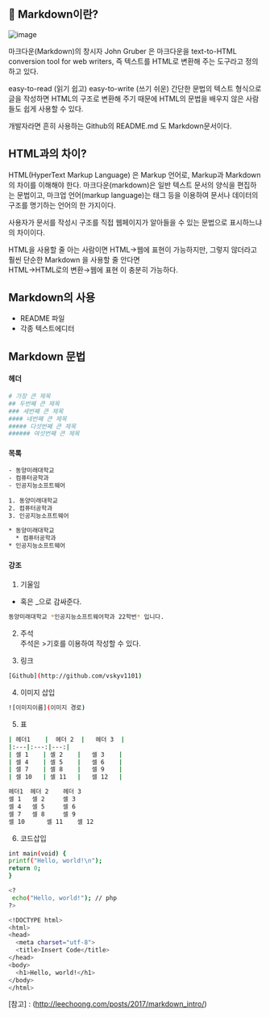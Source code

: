 ## 📎 Markdown이란? 
![image](https://user-images.githubusercontent.com/105197487/202189318-7833c9de-8259-4098-99a2-8ad5f698a406.png)<p>
마크다운(Markdown)의 창시자 John Gruber 은 마크다운을 text-to-HTML conversion tool for web writers, 즉 텍스트를 HTML로 변환해 주는 도구라고 정의하고 있다.<p>
easy-to-read (읽기 쉽고) easy-to-write (쓰기 쉬운) 간단한 문법의 텍스트 형식으로 글을 작성하면 HTML의 구조로 변환해 주기 때문에 HTML의 문법을 배우지 않은 사람들도 쉽게 사용할 수 있다.<p>
개발자라면 흔히 사용하는 Github의 README.md 도 Markdown문서이다.<p>

## HTML과의 차이? 
HTML(HyperText Markup Language) 은 Markup 언어로, Markup과 Markdown의 차이를 이해해야 한다. 마크다운(markdown)은 일반 텍스트 문서의 양식을 편집하는 문법이고, 마크업 언어(markup language)는 태그 등을 이용하여 문서나 데이터의 구조를 명기하는 언어의 한 가지이다.<p>
사용자가 문서를 작성시 구조를 직접 웹페이지가 알아들을 수 있는 문법으로 표시하느냐의 차이이다.<p>
HTML을 사용할 줄 아는 사람이면 HTML→웹에 표현이 가능하지만, 그렇지 않더라고 훨씬 단순한 Markdown 을 사용할 줄 안다면<br>
HTML→HTML로의 변환→웹에 표현 이 충분히 가능하다.<p>
## Markdown의 사용
- README 파일
- 각종 텍스트에디터
## Markdown 문법
#### 헤더
```bash
# 가장 큰 제목
## 두번째 큰 제목
### 세번째 큰 제목
#### 네번째 큰 제목
##### 다섯번째 큰 제목
###### 여섯번째 큰 제목
```
#### 목록
```bash
- 동양미래대학교
- 컴퓨터공학과
- 인공지능소프트웨어
 
1. 동양미래대학교
2. 컴퓨터공학과
3. 인공지능소프트웨어
 
* 동양미래대학교
  * 컴퓨터공학과
* 인공지능소프트웨어
```
#### 강조
1. 기울임<br>
* 혹은 _으로 감싸준다.<br>
```bash
동양미래대학교 *인공지능소프트웨어학과 22학번* 입니다.
```
2. 주석<br>
주석은 >기호를 이용하여 작성할 수 있다.<p>
3. 링크 
```bash
[Github](http://github.com/vskyv1101)
 ```
4. 이미지 삽입
 ```bash
![이미지이름](이미지 경로)
  ```
5. 표
  ```bash
| 헤더1    |  헤더 2  |   헤더 3  |
|:---|:---:|---:|
| 셀 1    | 셀 2    |   셀 3    |
| 셀 4    | 셀 5    |   셀 6    |
| 셀 7    | 셀 8    |   셀 9    |
| 셀 10   | 셀 11   |   셀 12   |
   ```
 ```bash
헤더1	 헤더 2	 헤더 3
셀 1	  셀 2	  셀 3
셀 4	  셀 5	  셀 6
셀 7	  셀 8	  셀 9
셀 10	  셀 11	  셀 12
   ```
6. 코드삽입
 ```bash
 int main(void) {
 printf("Hello, world!\n");
 return 0;
}
 ```
 ```bash
 <?
  echo("Hello, world!"); // php
?>
  ```
  ```bash
 <!DOCTYPE html>
<html>
  <head>
    <meta charset="utf-8">
    <title>Insert Code</title>
  </head>
  <body>
    <h1>Hello, world!</h1>
  </body>
</html>
 ```
 
 
 
 
 
 
[참고] : (http://leechoong.com/posts/2017/markdown_intro/)
